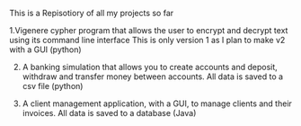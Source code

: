 This is a Repisotiory of all my projects so far

1.Vigenere cypher program that allows the user to encrypt and decrypt text using its command line interface
This is only version 1 as I plan to make v2 with a GUI (python)

2. A banking simulation that allows you to create accounts and deposit, withdraw and transfer money between accounts. All data is saved to a csv file (python)

3. A client management application, with a GUI, to manage clients and their invoices. All data is saved to a database (Java)
